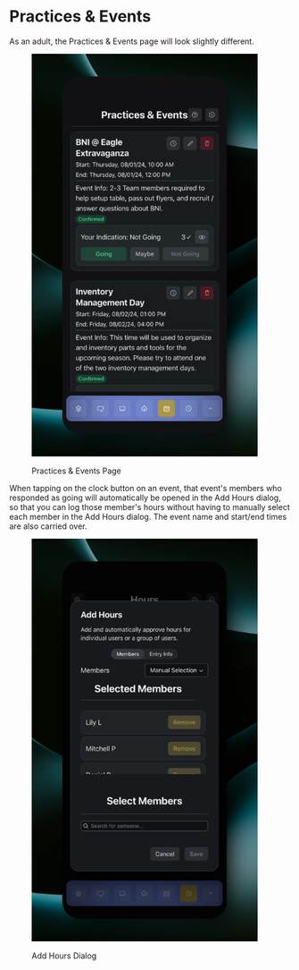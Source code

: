 # Practices & Events

As an adult, the Practices & Events page will look slightly different.

<figure><img src="../.gitbook/assets/main.png" alt="" width="405"><figcaption><p>Practices &#x26; Events Page</p></figcaption></figure>

When tapping on the clock button on an event, that event's members who responded as going will automatically be opened in the Add Hours dialog, so that you can log those member's hours without having to manually select each member in the Add Hours dialog. The event name and start/end times are also carried over.

<figure><img src="../.gitbook/assets/to hours.png" alt="" width="405"><figcaption><p>Add Hours Dialog</p></figcaption></figure>
